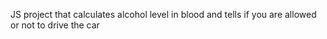JS project that calculates alcohol level in blood and tells if you are allowed or not to drive the car

